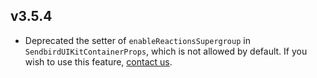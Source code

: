 ## v3.5.4

- Deprecated the setter of `enableReactionsSupergroup` in `SendbirdUIKitContainerProps`, which is not allowed by default. If you wish to use this feature,
  [contact us](https://dashboard.sendbird.com/auth/signin?next=/settings/contact_us?category=feedback_and_feature_requests&product=UIKit&subject=%5BFeature%20Request%5D%20Enable%20reactions%20for%20supergroup%20in%20UIKit).

